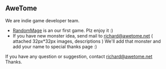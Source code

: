 ## AweTome

We are indie game developer team. 

- [RandomMage](https://play.google.com/store/apps/details?id=com.AweTome.RandomMage) is an our first game. Plz enjoy it :) 
- If you have new monster idea, send mail to richard@awetome.net ( attached 32px*32px images, descriptions ) We'll add that monster and add your name to special thanks page :) 

If you have any question or suggestion, contact richard@awetome.net 
Thanks.
